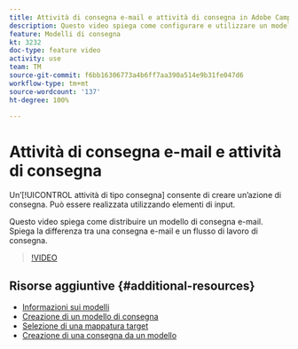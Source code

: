 ```yaml
---
title: Attività di consegna e-mail e attività di consegna in Adobe Campaign Classic
description: Questo video spiega come configurare e utilizzare un modello di consegna.
feature: Modelli di consegna
kt: 3232
doc-type: feature video
activity: use
team: TM
source-git-commit: f6bb16306773a4b6ff7aa390a514e9b31fe047d6
workflow-type: tm+mt
source-wordcount: '137'
ht-degree: 100%

---
```



# Attività di consegna e-mail e attività di consegna

Un’[!UICONTROL attività di tipo consegna] consente di creare un’azione di consegna. Può essere realizzata utilizzando elementi di input.

Questo video spiega come distribuire un modello di consegna e-mail. Spiega la differenza tra una consegna e-mail e un flusso di lavoro di consegna.

>[!VIDEO](https://video.tv.adobe.com/v/24065?quality=12)

## Risorse aggiuntive {#additional-resources}

* [Informazioni sui modelli](https://experienceleague.adobe.com/docs/campaign-classic/using/sending-messages/using-delivery-templates/about-templates.html?lang=it)
* [Creazione di un modello di consegna](https://experienceleague.adobe.com/docs/campaign-classic/using/sending-messages/using-delivery-templates/creating-a-delivery-template.html?lang=it)
* [Selezione di una mappatura target](https://experienceleague.adobe.com/docs/campaign-classic/using/sending-messages/using-delivery-templates/selecting-a-target-mapping.html?lang=it)
* [Creazione di una consegna da un modello](https://experienceleague.adobe.com/docs/campaign-classic/using/sending-messages/using-delivery-templates/creating-a-delivery-from-a-template.html?lang=it)
